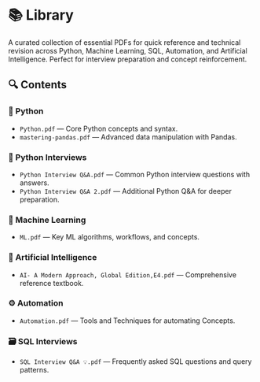 # 📚 Library

A curated collection of essential PDFs for quick reference and technical revision across Python, Machine Learning, SQL, Automation, and Artificial Intelligence. Perfect for interview preparation and concept reinforcement.

## 🔍 Contents

### 🐍 Python
- `Python.pdf` — Core Python concepts and syntax.
- `mastering-pandas.pdf` — Advanced data manipulation with Pandas.

### 💼 Python Interviews
- `Python Interview Q&A.pdf` — Common Python interview questions with answers.
- `Python Interview Q&A 2.pdf` — Additional Python Q&A for deeper preparation.

### 🤖 Machine Learning
- `ML.pdf` — Key ML algorithms, workflows, and concepts.

### 🧠 Artificial Intelligence
- `AI- A Modern Approach, Global Edition,E4.pdf`
— Comprehensive reference textbook.

### ⚙️ Automation
- `Automation.pdf` — Tools and Techniques for automating Concepts.

### 🗃️ SQL Interviews
- `SQL Interview Q&A 💡.pdf` — Frequently asked SQL questions and query patterns.

